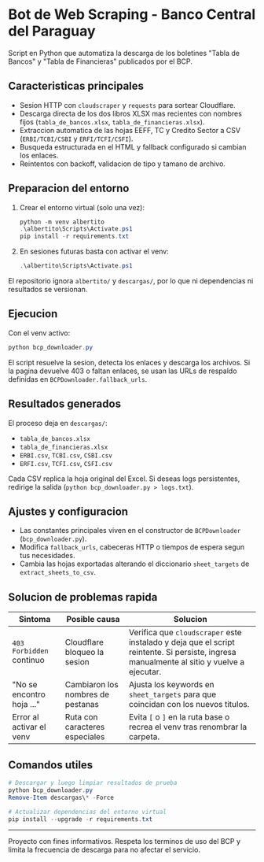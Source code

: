 # Bot de Web Scraping - Banco Central del Paraguay

Script en Python que automatiza la descarga de los boletines "Tabla de Bancos" y "Tabla de Financieras" publicados por el BCP.

## Caracteristicas principales
- Sesion HTTP con `cloudscraper` y `requests` para sortear Cloudflare.
- Descarga directa de los dos libros XLSX mas recientes con nombres fijos (`tabla_de_bancos.xlsx`, `tabla_de_financieras.xlsx`).
- Extraccion automatica de las hojas EEFF, TC y Credito Sector a CSV (`ERBI/TCBI/CSBI` y `ERFI/TCFI/CSFI`).
- Busqueda estructurada en el HTML y fallback configurado si cambian los enlaces.
- Reintentos con backoff, validacion de tipo y tamano de archivo.

## Preparacion del entorno
1. Crear el entorno virtual (solo una vez):
   ```powershell
   python -m venv albertito
   .\albertito\Scripts\Activate.ps1
   pip install -r requirements.txt
   ```

2. En sesiones futuras basta con activar el venv:
   ```powershell
   .\albertito\Scripts\Activate.ps1
   ```

El repositorio ignora `albertito/` y `descargas/`, por lo que ni dependencias ni resultados se versionan.

## Ejecucion
Con el venv activo:
```powershell
python bcp_downloader.py
```
El script resuelve la sesion, detecta los enlaces y descarga los archivos. Si la pagina devuelve 403 o faltan enlaces, se usan las URLs de respaldo definidas en `BCPDownloader.fallback_urls`.

## Resultados generados
El proceso deja en `descargas/`:
- `tabla_de_bancos.xlsx`
- `tabla_de_financieras.xlsx`
- `ERBI.csv`, `TCBI.csv`, `CSBI.csv`
- `ERFI.csv`, `TCFI.csv`, `CSFI.csv`

Cada CSV replica la hoja original del Excel. Si deseas logs persistentes, redirige la salida (`python bcp_downloader.py > logs.txt`).

## Ajustes y configuracion
- Las constantes principales viven en el constructor de `BCPDownloader` (`bcp_downloader.py`).
- Modifica `fallback_urls`, cabeceras HTTP o tiempos de espera segun tus necesidades.
- Cambia las hojas exportadas alterando el diccionario `sheet_targets` de `extract_sheets_to_csv`.

## Solucion de problemas rapida
| Sintoma | Posible causa | Solucion |
| --- | --- | --- |
| `403 Forbidden` continuo | Cloudflare bloqueo la sesion | Verifica que `cloudscraper` este instalado y deja que el script reintente. Si persiste, ingresa manualmente al sitio y vuelve a ejecutar. |
| "No se encontro hoja ..." | Cambiaron los nombres de pestanas | Ajusta los keywords en `sheet_targets` para que coincidan con los nuevos titulos. |
| Error al activar el venv | Ruta con caracteres especiales | Evita `[` o `]` en la ruta base o recrea el venv tras renombrar la carpeta. |

## Comandos utiles
```powershell
# Descargar y luego limpiar resultados de prueba
python bcp_downloader.py
Remove-Item descargas\* -Force

# Actualizar dependencias del entorno virtual
pip install --upgrade -r requirements.txt
```

---
Proyecto con fines informativos. Respeta los terminos de uso del BCP y limita la frecuencia de descarga para no afectar el servicio.
